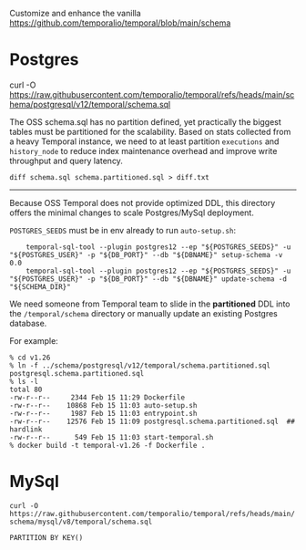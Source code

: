 Customize and enhance the vanilla https://github.com/temporalio/temporal/blob/main/schema

# Postgres
curl -O https://raw.githubusercontent.com/temporalio/temporal/refs/heads/main/schema/postgresql/v12/temporal/schema.sql

The OSS schema.sql has no partition defined, yet practically the biggest tables
must be partitioned for the scalability. Based on stats collected
from a heavy Temporal instance, we need to at least partition `executions`
and `history_node` to reduce index maintenance overhead and improve write throughput and query latency.

`diff schema.sql schema.partitioned.sql > diff.txt`

----
Because OSS Temporal does not provide optimized DDL, this directory offers the minimal changes to scale Postgres/MySql deployment.

`POSTGRES_SEEDS` must be in env already to run `auto-setup.sh`:
```
    temporal-sql-tool --plugin postgres12 --ep "${POSTGRES_SEEDS}" -u "${POSTGRES_USER}" -p "${DB_PORT}" --db "${DBNAME}" setup-schema -v 0.0
    temporal-sql-tool --plugin postgres12 --ep "${POSTGRES_SEEDS}" -u "${POSTGRES_USER}" -p "${DB_PORT}" --db "${DBNAME}" update-schema -d "${SCHEMA_DIR}"
```

We need someone from Temporal team to slide in the **partitioned** DDL into the `/temporal/schema` directory or manually update an existing Postgres database.

For example:
```
% cd v1.26
% ln -f ../schema/postgresql/v12/temporal/schema.partitioned.sql postgresql.schema.partitioned.sql
% ls -l
total 80
-rw-r--r--     2344 Feb 15 11:29 Dockerfile
-rw-r--r--    10868 Feb 15 11:03 auto-setup.sh
-rw-r--r--     1987 Feb 15 11:03 entrypoint.sh
-rw-r--r--    12576 Feb 15 11:09 postgresql.schema.partitioned.sql  ## hardlink
-rw-r--r--      549 Feb 15 11:03 start-temporal.sh
% docker build -t temporal-v1.26 -f Dockerfile .
```

# MySql
`curl -O https://raw.githubusercontent.com/temporalio/temporal/refs/heads/main/schema/mysql/v8/temporal/schema.sql`

`PARTITION BY KEY()`
